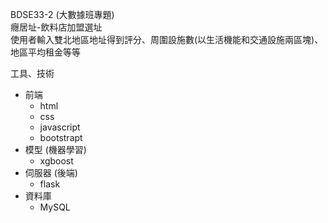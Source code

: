 BDSE33-2 (大數據班專題)  
癮居址-飲料店加盟選址  
使用者輸入雙北地區地址得到評分、周圍設施數(以生活機能和交通設施兩區塊)、地區平均租金等等  
  
工具、技術  
  - 前端
    - html
    - css
    - javascript
    - bootstrapt
  - 模型 (機器學習)
    - xgboost
  - 伺服器 (後端)
    - flask
  - 資料庫
    - MySQL
